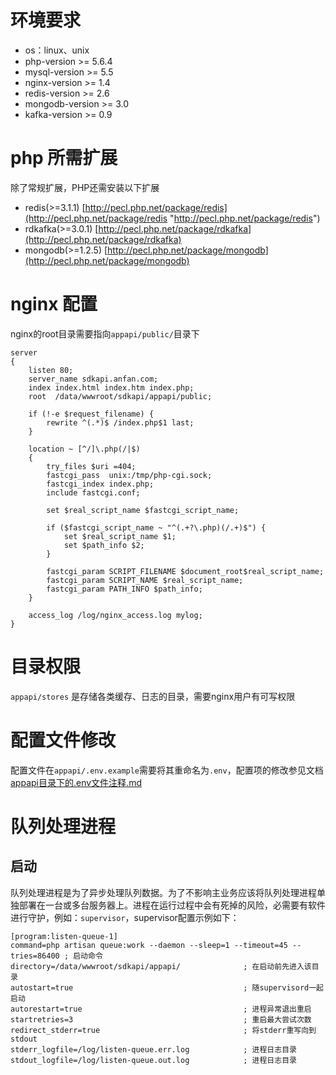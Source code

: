 # 环境要求
+ os：linux、unix
+ php-version >= 5.6.4
+ mysql-version >= 5.5
+ nginx-version >= 1.4
+ redis-version >= 2.6
+ mongodb-version >= 3.0
+ kafka-version >= 0.9

# php 所需扩展
除了常规扩展，PHP还需安装以下扩展  

+ redis(>=3.1.1) [http://pecl.php.net/package/redis](http://pecl.php.net/package/redis "http://pecl.php.net/package/redis")
+ rdkafka(>=3.0.1) [http://pecl.php.net/package/rdkafka](http://pecl.php.net/package/rdkafka)
+ mongodb(>=1.2.5) [http://pecl.php.net/package/mongodb](http://pecl.php.net/package/mongodb)

# nginx 配置
nginx的root目录需要指向`appapi/public/`目录下

	server
	{
	    listen 80;
	    server_name sdkapi.anfan.com;
	    index index.html index.htm index.php;
	    root  /data/wwwroot/sdkapi/appapi/public;
	
	    if (!-e $request_filename) {
	        rewrite ^(.*)$ /index.php$1 last;
	    }
	
	    location ~ [^/]\.php(/|$)
	    {
	        try_files $uri =404;
	        fastcgi_pass  unix:/tmp/php-cgi.sock;
	        fastcgi_index index.php;
	        include fastcgi.conf;
	
	        set $real_script_name $fastcgi_script_name;
	
	        if ($fastcgi_script_name ~ "^(.+?\.php)(/.+)$") {
	            set $real_script_name $1;
	            set $path_info $2;
	        }
	
	        fastcgi_param SCRIPT_FILENAME $document_root$real_script_name;
	        fastcgi_param SCRIPT_NAME $real_script_name;
	        fastcgi_param PATH_INFO $path_info;
	    }
	
	    access_log /log/nginx_access.log mylog;
	}

# 目录权限
`appapi/stores` 是存储各类缓存、日志的目录，需要nginx用户有可写权限

# 配置文件修改
配置文件在`appapi/.env.example`需要将其重命名为`.env`，配置项的修改参见文档[appapi目录下的.env文件注释.md](appapi目录下的.env文件注释.md)

# 队列处理进程
## 启动
队列处理进程是为了异步处理队列数据。为了不影响主业务应该将队列处理进程单独部署在一台或多台服务器上。进程在运行过程中会有死掉的风险，必需要有软件进行守护，例如：`supervisor`，supervisor配置示例如下：

	[program:listen-queue-1]                                                                            
	command=php artisan queue:work --daemon --sleep=1 --timeout=45 --tries=86400 ; 启动命令
	directory=/data/wwwroot/sdkapi/appapi/              ; 在启动前先进入该目录
	autostart=true                                      ; 随supervisord一起启动
	autorestart=true                                    ; 进程异常退出重启
	startretries=3                                      ; 重启最大尝试次数
	redirect_stderr=true                                ; 将stderr重写向到stdout
	stderr_logfile=/log/listen-queue.err.log            ; 进程日志目录
	stdout_logfile=/log/listen-queue.out.log            ; 进程日志目录